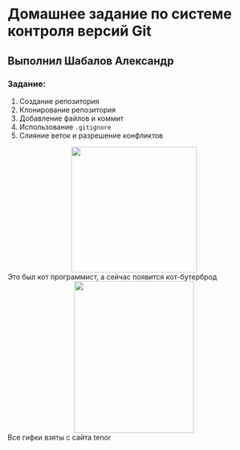 # Домашнее задание по системе контроля версий Git
## Выполнил Шабалов Александр
### Задание:
1. Создание репозитория
2. Клонирование репозитория
3. Добавление файлов и коммит
4. Использование `.gitignore`
5. Слияние веток и разрешение конфликтов
<div align="center">
  <img src ="https://media.tenor.com/NZqiUoAnAFsAAAAC/cat-computer.gif" width="250" height="250"/>
</div>
Это был кот программист, а сейчас появится кот-бутерброд
<div align="center">
        <img src ="https://media.tenor.com/fTTVgygGDh8AAAAC/kitty-cat-sandwich.gif" width="238" height="302"/>
</div>
Все гифки взяты с сайта <a herf="https://tenor.com/"> tenor </a>